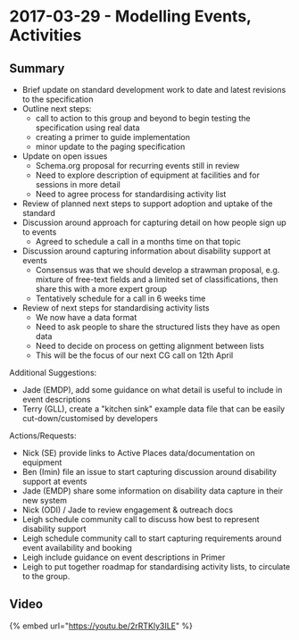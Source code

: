 # 2017-03-29 - Modelling Events, Activities

## Summary

* Brief update on standard development work to date and latest revisions to the specification
* Outline next steps:
  * call to action to this group and beyond to begin testing the specification using real data
  * creating a primer to guide implementation
  * minor update to the paging specification
* Update on open issues
  * Schema.org proposal for recurring events still in review
  * Need to explore description of equipment at facilities and for sessions in more detail
  * Need to agree process for standardising activity list
* Review of planned next steps to support adoption and uptake of the standard
* Discussion around approach for capturing detail on how people sign up to events
  * Agreed to schedule a call in a months time on that topic
* Discussion around capturing information about disability support at events
  * Consensus was that we should develop a strawman proposal, e.g. mixture of free-text fields and a limited set of classifications, then share this with a more expert group
  * Tentatively schedule for a call in 6 weeks time
* Review of next steps for standardising activity lists
  * We now have a data format
  * Need to ask people to share the structured lists they have as open data
  * Need to decide on process on getting alignment between lists
  * This will be the focus of our next CG call on 12th April

Additional Suggestions:

* Jade \(EMDP\), add some guidance on what detail is useful to include in event descriptions
* Terry \(GLL\), create a "kitchen sink" example data file that can be easily cut-down/customised by developers

Actions/Requests:

* Nick \(SE\) provide links to Active Places data/documentation on equipment
* Ben \(Imin\) file an issue to start capturing discussion around disability support at events
* Jade \(EMDP\) share some information on disability data capture in their new system
* Nick \(ODI\) / Jade to review engagement & outreach docs
* Leigh schedule community call to discuss how best to represent disability support
* Leigh schedule community call to start capturing requirements around event availability and booking
* Leigh include guidance on event descriptions in Primer
* Leigh to put together roadmap for standardising activity lists, to circulate to the group.

## Video

{% embed url="https://youtu.be/2rRTKly3ILE" %}



